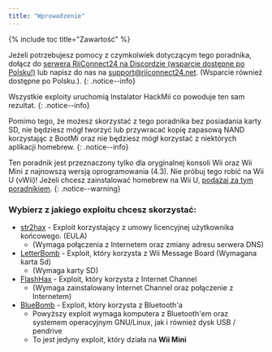 ```yaml
---
title: "Wprowadzenie"
---
```


{% include toc title="Zawartość" %}

Jeżeli potrzebujesz pomocy z czymkolwiek dotyczącym tego poradnika, dołącz do [serwera RiiConnect24 na Discordzie (wsparcie dostępne po Polsku!)](https://discord.gg/rc24) lub napisz do nas na [support@riiconnect24.net](mailto:support@riiconnect24.net). (Wsparcie również dostępne po Polsku.).
{: .notice--info}

Wszystkie exploity uruchomią Instalator HackMii co powoduje ten sam rezultat.
{: .notice--info}

Pomimo tego, że możesz skorzystać z tego poradnika bez posiadania karty SD, nie będziesz mógł tworzyć lub przywracać kopię zapasową NAND korzystając z BootMi oraz nie będziesz mógł korzystać z niektórych aplikacji homebrew.
{: .notice--info}

Ten poradnik jest przeznaczony tylko dla oryginalnej konsoli Wii oraz Wii Mini z najnowszą wersją oprogramowania (4.3). Nie próbuj tego robić na Wii U (vWii)! Jeżeli chcesz zainstalować homebrew na Wii U, [podążaj za tym poradnikiem](https://wiiu.hacks.guide).
{: .notice--warning}

### Wybierz z jakiego exploitu chcesz skorzystać:

- [str2hax](str2hax) - Exploit korzystający z umowy licencyjnej użytkownika końcowego. (EULA)
    * (Wymaga połączenia z Internetem oraz zmiany adresu serwera DNS)
- [LetterBomb](letterbomb) - Exploit, który korzysta z Wii Message Board (Wymagana karta Sd)
    * (Wymaga karty SD)
- [FlashHax](flashhax) - Exploit, który korzysta z Internet Channel
    * (Wymaga zainstalowany Internet Channel oraz połączenie z Internetem)
- [BlueBomb](bluebomb) - Exploit, który korzysta z Bluetooth'a
    * Powyższy exploit wymaga komputera z Bluetooth'em oraz systemem operacyjnym GNU/Linux, jak i również dysk USB / pendrive
    * To jest jedyny exploit, który działa na **Wii Mini**
